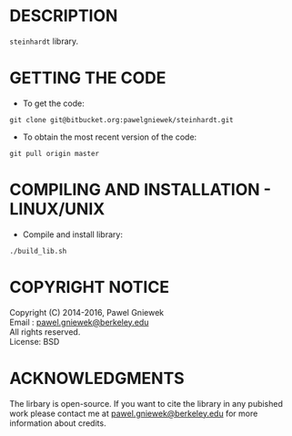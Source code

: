DESCRIPTION
==================================================
```steinhardt``` library.


GETTING THE CODE
==================================================
* To get the code:
```
git clone git@bitbucket.org:pawelgniewek/steinhardt.git
```

* To obtain the most recent version of the code:
```
git pull origin master
```

COMPILING AND INSTALLATION - LINUX/UNIX
==================================================

* Compile and install library:
```
./build_lib.sh
```

COPYRIGHT NOTICE
================
Copyright (C) 2014-2016,  Pawel Gniewek  
Email  : pawel.gniewek@berkeley.edu  
All rights reserved.  
License: BSD  


ACKNOWLEDGMENTS
===============
The lirbary is open-source. If you want to cite the library in any pubished work please contact me at
pawel.gniewek@berkeley.edu for more information about credits.
